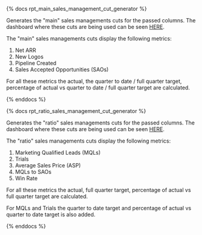 {% docs rpt_main_sales_management_cut_generator %}

Generates the "main" sales managements cuts for the passed columns. The dashboard where these cuts are being used can be seen [HERE](https://app.periscopedata.com/app/gitlab/828239/TD:-Sales-Funnel-Management-View---Preloaded-Cuts).

The "main" sales managements cuts display the following metrics:

1. Net ARR
1. New Logos
1. Pipeline Created
1. Sales Accepted Opportunities (SAOs)

For all these metrics the actual, the quarter to date / full quarter target, percentage of actual vs quarter to date / full quarter target are calculated.

{% enddocs %}

{% docs rpt_ratio_sales_management_cut_generator %}

Generates the "ratio" sales managements cuts for the passed columns. The dashboard where these cuts are being used can be seen [HERE](https://app.periscopedata.com/app/gitlab/828239/TD:-Sales-Funnel-Management-View---Preloaded-Cuts).

The "ratio" sales managements cuts display the following metrics:

1. Marketing Qualified Leads (MQLs)
1. Trials
1. Average Sales Price (ASP)
1. MQLs to SAOs
1. Win Rate

For all these metrics the actual, full quarter target, percentage of actual vs full quarter target are calculated.

For MQLs and Trials the quarter to date target and percentage of actual vs quarter to date target is also added.

{% enddocs %}
